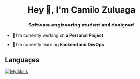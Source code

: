 <h1 align="center">Hey 👋, I'm Camilo Zuluaga</h1>
<h3 align="center">Software engineering student and designer!</h3>  


- 🔭 I’m currently working on **a Personal Project**

- 🌱 I’m currently learning **Backend and DevOps**

<p align="left">
</p>

## Languages
[![My Skills](https://skillicons.dev/icons?i=py,java,js,mysql,html,css,git,github,ps,ae,ai&perline=10)](https://skillicons.dev)

